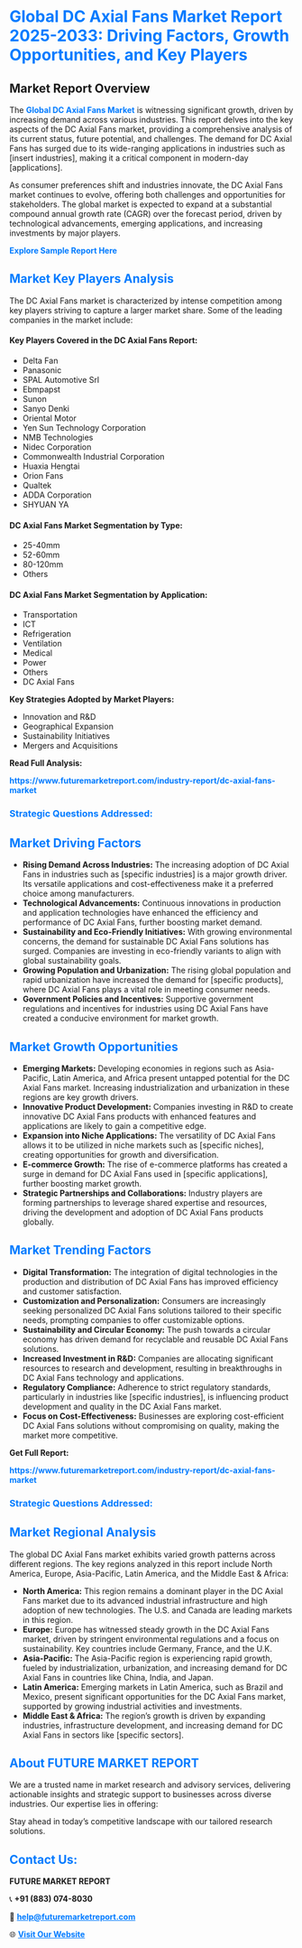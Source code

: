 <h1 style="color: #007BFF;">Global DC Axial Fans Market Report 2025-2033: Driving Factors, Growth Opportunities, and Key Players</h1>

<section id="overview">
<h2>Market Report Overview</h2>
<p>The <a href="https://www.futuremarketreport.com/industry-report/dc-axial-fans-market" style="color: #007BFF; text-decoration: none;"><strong>Global DC Axial Fans Market</strong></a> is witnessing significant growth, driven by increasing demand across various industries. This report delves into the key aspects of the DC Axial Fans market, providing a comprehensive analysis of its current status, future potential, and challenges. The demand for DC Axial Fans has surged due to its wide-ranging applications in industries such as [insert industries], making it a critical component in modern-day [applications].</p>
<p>As consumer preferences shift and industries innovate, the DC Axial Fans market continues to evolve, offering both challenges and opportunities for stakeholders. The global market is expected to expand at a substantial compound annual growth rate (CAGR) over the forecast period, driven by technological advancements, emerging applications, and increasing investments by major players.</p>
</section>

<section id="overview">
<p><a href="https://www.futuremarketreport.com/request-sample/reportId=127868" style="color: #007BFF; text-decoration: none;"><strong>Explore Sample Report Here</strong></a></p>
</section>

<section id="key-players">
<h2 style="color: #007BFF;">Market Key Players Analysis</h2>
<p>The DC Axial Fans market is characterized by intense competition among key players striving to capture a larger market share. Some of the leading companies in the market include:</p>
<h4>Key Players Covered in the DC Axial Fans Report:</h4>
<ul><li>Delta Fan</li><li>Panasonic</li><li>SPAL Automotive Srl</li><li>Ebmpapst</li><li>Sunon</li><li>Sanyo Denki</li><li>Oriental Motor</li><li>Yen Sun Technology Corporation</li><li>NMB Technologies</li><li>Nidec Corporation</li><li>Commonwealth Industrial Corporation</li><li>Huaxia Hengtai</li><li>Orion Fans</li><li>Qualtek</li><li>ADDA Corporation</li><li>SHYUAN YA</li></ul>
<h4>DC Axial Fans Market Segmentation by Type:</h4>
<ul><li>25-40mm</li><li>52-60mm</li><li>80-120mm</li><li>Others</li></ul>

<h4>DC Axial Fans Market Segmentation by Application:</h4>
<ul><li>Transportation</li><li>ICT</li><li>Refrigeration</li><li>Ventilation</li><li>Medical</li><li>Power</li><li>Others</li><li>DC Axial Fans</li></ul>
<p><strong>Key Strategies Adopted by Market Players:</strong></p>
<ul>
<li>Innovation and R&D</li>
<li>Geographical Expansion</li>
<li>Sustainability Initiatives</li>
<li>Mergers and Acquisitions</li>
</ul>
</section>

<section>
<p><strong>Read Full Analysis: </strong></p><a href="https://www.futuremarketreport.com/industry-report/dc-axial-fans-market" style="color: #007BFF; text-decoration: none;"><strong>https://www.futuremarketreport.com/industry-report/dc-axial-fans-market</strong></a>
<h3 style="color: #007BFF;">Strategic Questions Addressed:</h3>
</section>

<section id="driving-factors">
<h2 style="color: #007BFF;">Market Driving Factors</h2>
<ul>
<li><strong>Rising Demand Across Industries:</strong> The increasing adoption of DC Axial Fans in industries such as [specific industries] is a major growth driver. Its versatile applications and cost-effectiveness make it a preferred choice among manufacturers.</li>
<li><strong>Technological Advancements:</strong> Continuous innovations in production and application technologies have enhanced the efficiency and performance of DC Axial Fans, further boosting market demand.</li>
<li><strong>Sustainability and Eco-Friendly Initiatives:</strong> With growing environmental concerns, the demand for sustainable DC Axial Fans solutions has surged. Companies are investing in eco-friendly variants to align with global sustainability goals.</li>
<li><strong>Growing Population and Urbanization:</strong> The rising global population and rapid urbanization have increased the demand for [specific products], where DC Axial Fans plays a vital role in meeting consumer needs.</li>
<li><strong>Government Policies and Incentives:</strong> Supportive government regulations and incentives for industries using DC Axial Fans have created a conducive environment for market growth.</li>
</ul>
</section>

<section id="growth-opportunities">
<h2 style="color: #007BFF;">Market Growth Opportunities</h2>
<ul>
<li><strong>Emerging Markets:</strong> Developing economies in regions such as Asia-Pacific, Latin America, and Africa present untapped potential for the DC Axial Fans market. Increasing industrialization and urbanization in these regions are key growth drivers.</li>
<li><strong>Innovative Product Development:</strong> Companies investing in R&D to create innovative DC Axial Fans products with enhanced features and applications are likely to gain a competitive edge.</li>
<li><strong>Expansion into Niche Applications:</strong> The versatility of DC Axial Fans allows it to be utilized in niche markets such as [specific niches], creating opportunities for growth and diversification.</li>
<li><strong>E-commerce Growth:</strong> The rise of e-commerce platforms has created a surge in demand for DC Axial Fans used in [specific applications], further boosting market growth.</li>
<li><strong>Strategic Partnerships and Collaborations:</strong> Industry players are forming partnerships to leverage shared expertise and resources, driving the development and adoption of DC Axial Fans products globally.</li>
</ul>
</section>

<section id="trending-factors">
<h2 style="color: #007BFF;">Market Trending Factors</h2>
<ul>
<li><strong>Digital Transformation:</strong> The integration of digital technologies in the production and distribution of DC Axial Fans has improved efficiency and customer satisfaction.</li>
<li><strong>Customization and Personalization:</strong> Consumers are increasingly seeking personalized DC Axial Fans solutions tailored to their specific needs, prompting companies to offer customizable options.</li>
<li><strong>Sustainability and Circular Economy:</strong> The push towards a circular economy has driven demand for recyclable and reusable DC Axial Fans solutions.</li>
<li><strong>Increased Investment in R&D:</strong> Companies are allocating significant resources to research and development, resulting in breakthroughs in DC Axial Fans technology and applications.</li>
<li><strong>Regulatory Compliance:</strong> Adherence to strict regulatory standards, particularly in industries like [specific industries], is influencing product development and quality in the DC Axial Fans market.</li>
<li><strong>Focus on Cost-Effectiveness:</strong> Businesses are exploring cost-efficient DC Axial Fans solutions without compromising on quality, making the market more competitive.</li>
</ul>
</section>

<section>
<p><strong>Get Full Report: </strong></p><a href="https://www.futuremarketreport.com/industry-report/dc-axial-fans-market" style="color: #007BFF; text-decoration: none;"><strong>https://www.futuremarketreport.com/industry-report/dc-axial-fans-market</strong></a>
<h3 style="color: #007BFF;">Strategic Questions Addressed:</h3>
</section>


<section id="regional-analysis">
<h2 style="color: #007BFF;">Market Regional Analysis</h2>
<p>The global DC Axial Fans market exhibits varied growth patterns across different regions. The key regions analyzed in this report include North America, Europe, Asia-Pacific, Latin America, and the Middle East & Africa:</p>
<ul>
<li><strong>North America:</strong> This region remains a dominant player in the DC Axial Fans market due to its advanced industrial infrastructure and high adoption of new technologies. The U.S. and Canada are leading markets in this region.</li>
<li><strong>Europe:</strong> Europe has witnessed steady growth in the DC Axial Fans market, driven by stringent environmental regulations and a focus on sustainability. Key countries include Germany, France, and the U.K.</li>
<li><strong>Asia-Pacific:</strong> The Asia-Pacific region is experiencing rapid growth, fueled by industrialization, urbanization, and increasing demand for DC Axial Fans in countries like China, India, and Japan.</li>
<li><strong>Latin America:</strong> Emerging markets in Latin America, such as Brazil and Mexico, present significant opportunities for the DC Axial Fans market, supported by growing industrial activities and investments.</li>
<li><strong>Middle East & Africa:</strong> The region’s growth is driven by expanding industries, infrastructure development, and increasing demand for DC Axial Fans in sectors like [specific sectors].</li>
</ul>
</section>

<footer>
<h2 style="color: #007BFF;">About FUTURE MARKET REPORT</h2>
<p>We are a trusted name in market research and advisory services, delivering actionable insights and strategic support to businesses across diverse industries. Our expertise lies in offering:</p>

<p>Stay ahead in today’s competitive landscape with our tailored research solutions.</p>

<h2 style="color: #007BFF;">Contact Us:</h2>
<p><strong>FUTURE MARKET REPORT</strong></p>
<p>📞 <strong>+91 (883) 074-8030</strong></p>
<p>📧 <strong><a href="mailto:help@futuremarketreport.com" style="color: #007BFF;">help@futuremarketreport.com</a></strong></p>
<p>🌐 <strong><a href="https://www.futuremarketreport.com/" style="color: #007BFF;">Visit Our Website</a></strong></p>
</footer>